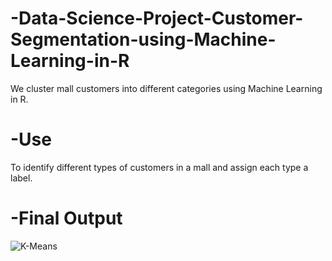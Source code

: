# -Data-Science-Project-Customer-Segmentation-using-Machine-Learning-in-R
We cluster mall customers into different categories using Machine Learning in R.
# -Use
To identify different types of customers in a mall and assign each type a label.
# -Final Output
![K-Means](https://user-images.githubusercontent.com/46217974/93768684-64a29980-fc37-11ea-893e-8b897ae13aee.png)

